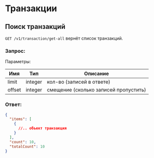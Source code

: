 # Транзакции

## Поиск транзакций

`GET /v1/transaction/get-all` вернёт список транзакций.

### Запрос:

Параметры: 

Имя | Тип | Описание
--- | --- | ---
limit | integer | кол-во (записей в ответе)
offset | integer | смещение (сколько записей пропустить)

### Ответ:

```json
{
  "items": [
    {
      //.. объект транзакция
    }
  ],
  "count": 10,
  "totalCount": 10
}
```